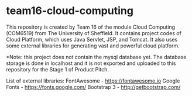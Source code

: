# team16-cloud-computing
This repository is created by Team 16 of the module Cloud Computing (COM6519) from The University of Sheffield. It contains project codes of Cloud Platform, which uses Java Servlet, JSP, and Tomcat. It also uses some external libraries for generating vast and powerful cloud platform.

*Note: this project does not contain the mysql database yet. The database storage is done in localhost and it is not exported and uploaded to this repository for the Stage 1 of Product Pitch.

List of external libraries:
FontAwesome - https://fontawesome.io
Google Fonts - https://fonts.google.com/
Bootstrap 3 - http://getbootstrap.com/
